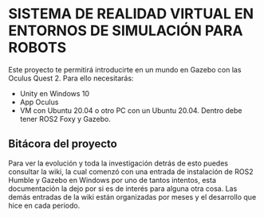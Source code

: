 # SISTEMA DE REALIDAD VIRTUAL EN ENTORNOS DE SIMULACIÓN PARA ROBOTS

Este proyecto te permitirá introducirte en un mundo en Gazebo con las Oculus Quest 2. Para ello necesitarás:  
- Unity en Windows 10
- App Oculus
- VM con Ubuntu 20.04 o otro PC con un Ubuntu 20.04. Dentro debe tener ROS2 Foxy y Gazebo.  

## Bitácora del proyecto  

Para ver la evolución y toda la investigación detrás de esto puedes consultar la wiki, la cual comenzó con una entrada de instalación de ROS2 Humble y Gazebo en Windows por uno de tantos intentos, esta documentación la dejo por si es de interés para alguna otra cosa. Las demás entradas de la wiki están organizadas por meses y el desarrollo que hice en cada periodo.
